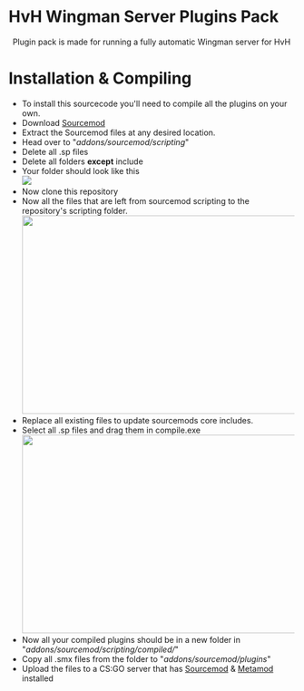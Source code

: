 # HvH Wingman Server Plugins Pack
<p align=center>
Plugin pack is made for running a fully automatic Wingman server for HvH

# Installation & Compiling
 + To install this sourcecode you'll need to compile all the plugins on your own.
 + Download [Sourcemod](https://www.sourcemod.net/downloads.php?branch=stable#)
 + Extract the Sourcemod files at any desired location.
 + Head over to "*addons/sourcemod/scripting*"
 + Delete all .sp files
 + Delete all folders **except** include
 + Your folder should look like this 
 <br><img src=https://img.shibe.host/HAZU2/HAmudIho41.png/raw>
 + Now clone this repository
 + Now all the files that are left from sourcemod scripting to the repository's scripting folder.
 <br><img src=https://img.shibe.host/HAZU2/jEBeLate07.png/raw width=550 height=350>
 + Replace all existing files to update sourcemods core includes.
 + Select all .sp files and drag them in compile.exe
 <br><img src="https://img.shibe.host/HAZU2/zeRefAmU15.gif/raw" width="550" height="350">
 + Now all your compiled plugins should be in a new folder in "*addons/sourcemod/scripting/compiled/*"
 + Copy all .smx files from the folder to "*addons/sourcemod/plugins*"
 + Upload the files to a CS:GO server that has [Sourcemod](https://www.sourcemod.net/downloads.php?branch=stable#) & [Metamod](https://www.sourcemm.net/downloads.php?branch=stable) installed

